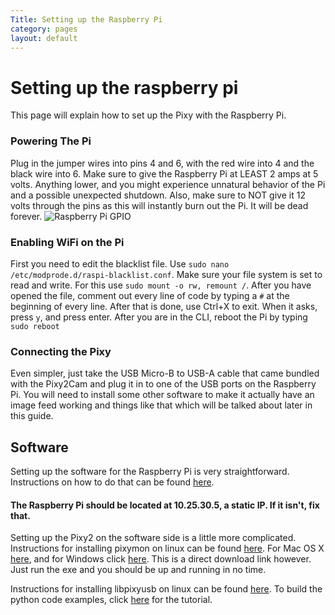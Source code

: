 ```yaml
---
Title: Setting up the Raspberry Pi
category: pages
layout: default
---
```


# Setting up the raspberry pi

This page will explain how to set up the Pixy with the Raspberry Pi.

### Powering The Pi
Plug in the jumper wires into pins 4 and 6, with the red wire into 4 and the black wire into 6. Make sure to give the Raspberry Pi at LEAST 2 amps at 5 volts. Anything lower, and you might experience unnatural behavior of the Pi and a possible unexpected shutdown. Also, make sure to NOT give it 12 volts through the pins as this will instantly burn out the Pi. It will be dead forever. 
![Raspberry Pi GPIO](https://www.bigmessowires.com/wp-content/uploads/2018/05/Raspberry-GPIO.jpg)

### Enabling WiFi on the Pi
First you need to edit the blacklist file. Use ```sudo nano /etc/modprode.d/raspi-blacklist.conf```. Make sure your file system is set to read and write. For this use ```sudo mount -o rw, remount /```. After you have opened the file, comment out every line of code by typing a ```#``` at the beginning of every line. After that is done, use Ctrl+X to exit. When it asks, press ```y```, and press enter. After you are in the CLI, reboot the Pi by typing ```sudo reboot```

### Connecting the Pixy
Even simpler, just take the USB Micro-B to USB-A cable that came bundled with the Pixy2Cam and plug it in to one of the USB ports on the Raspberry Pi. You will need to install some other software to make it actually have an image feed working and things like that which will be talked about later in this guide. 



## Software
Setting up the software for the Raspberry Pi is very straightforward. Instructions on how to do that can be found [here](https://wpilib.screenstepslive.com/s/currentCS/m/85074/l/1027241-using-the-raspberry-pi-for-frc).

#### The Raspberry Pi should be located at 10.25.30.5, a static IP. If it isn't, fix that.

Setting up the Pixy2 on the software side is a little more complicated. Instructions for installing pixymon on linux can be found [here](https://docs.pixycam.com/wiki/doku.php?id=wiki:v2:installing_pixymon_on_linux). For Mac OS X [here](https://docs.pixycam.com/wiki/doku.php?id=wiki:v2:install_pixymon_on_mac), and for Windows click [here](https://github.com/charmedlabs/pixy2/raw/master/releases/pixymon_windows/pixymon_v2_windows-3.0.24.exe). This is a direct download link however. Just run the exe and you should be up and running in no time. 

Instructions for installing libpixyusb on linux can be found [here](https://docs.pixycam.com/wiki/doku.php?id=wiki:v2:building_the_libpixyusb_example_on_linux). To build the python code examples, click [here](http://www.cmucam.org/projects/cmucam5/wiki/Building_libpixyusb_as_a_Python_module_on_Linux) for the tutorial.